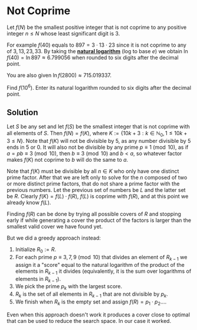 # Not Coprime

Let $f(N)$ be the smallest positive integer that is not coprime to any positive integer $n \le N$ whose least significant digit is $3$.

For example $f(40)$ equals to $897 = 3 \cdot 13 \cdot 23$ since it is not coprime to any of $3,13,23,33$. By taking the <b><a href="https://en.wikipedia.org/wiki/Natural_logarithm">natural logarithm</a></b> (log to base $e$) we obtain $\ln f(40) = \ln 897 \approx 6.799056$ when rounded to six digits after the decimal point.

You are also given $\ln f(2800) \approx 715.019337$.

Find $f(10^6)$. Enter its natural logarithm rounded to six digits after the decimal point.

## Solution

Let $S$ be any set and let $f(S)$ be the smallest integer that is not coprime with all elements of $S$. Then $f(N) = f(K)$, where $K := \{ 10k+3 : k \in \mathbb{N}_0, 1 \le 10k+3 \le N \}$. Note that $f(K)$ will not be divisible by $5$, as any number divisible by $5$ ends in $5$ or $0$. It will also not be divisible by any prime $p \equiv 1 \pmod{10}$, as if $a = pb \equiv 3 \pmod{10}$, then $b \equiv 3 \pmod{10}$ and $b < a$, so whatever factor makes $f(K)$ not coprime to $b$ will do the same to $a$.

Note that $f(K)$ must be divisible by all $n \in K$ who only have one distinct prime factor. After that we are left only to solve for the $n$ composed of two or more distinct prime factors, that do not share a prime factor with the previous numbers. Let the previous set of numbers be $L$ and the latter set be $R$. Clearly $f(K) = f(L) \cdot f(R)$, $f(L)$ is coprime with $f(R)$, and at this point we already know $f(L)$.

Finding $f(R)$ can be done by trying all possible covers of $R$ and stopping early if while generating a cover the product of the factors is larger than the smallest valid cover we have found yet.

But we did a greedy approach instead:
1. Initialize $R_0 := R$.
2. For each prime $p \equiv 3, 7, 9 \pmod{10}$ that divides an element of $R_{k-1}$ we assign it a "score" equal to the natural logarithm of the product of the elements in $R_{k-1}$ it divides (equivalently, it is the sum over logarithms of elements in $R_{k-1}$).
3. We pick the prime $p_k$ with the largest score.
4. $R_k$ is the set of all elements in $R_{k-1}$ that are not divisible by $p_k$.
5. We finish when $R_k$ is the empty set and assign $f(R) = p_1 \cdot p_2 \dots$.

Even when this approach doesn't work it produces a cover close to optimal that can be used to reduce the search space. In our case it worked.
